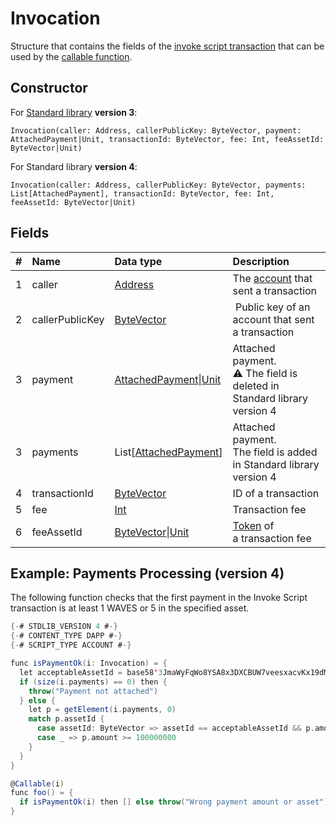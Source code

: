 # Invocation

Structure that contains the fields of the [invoke script transaction](/en/blockchain/transaction-type/invoke-script-transaction) that can be used by the [callable function](/en/ride/functions/callable-function).

## Constructor

For [Standard library](/en/ride/script/standard-library) **version 3**:

```ride
Invocation(caller: Address, callerPublicKey: ByteVector, payment: AttachedPayment|Unit, transactionId: ByteVector, fee: Int, feeAssetId: ByteVector|Unit)
```

For Standard library **version 4**:

```ride
Invocation(caller: Address, callerPublicKey: ByteVector, payments: List[AttachedPayment], transactionId: ByteVector, fee: Int, feeAssetId: ByteVector|Unit)
```

## Fields

|   #   | Name | Data type | Description |
| :--- | :--- | :--- | :--- |
| 1 | caller | [Address](/en/ride/structures/common-structures/address) |  The [account](/en/blockchain/account/) that sent a transaction |
| 2 | callerPublicKey | [ByteVector](/en/ride/data-types/byte-vector) | Public key of an account that sent a transaction |
| 3 | payment | [AttachedPayment](/en/ride/structures/common-structures/attached-payment)&#124;[Unit](/en/ride/data-types/unit) | Attached payment.<br>:warning: The field is deleted in Standard library version 4 |
| 3 | payments | List[[AttachedPayment](/en/ride/structures/common-structures/attached-payment)] | Attached payment.<br>The field is added in Standard library version 4 |
| 4 | transactionId | [ByteVector](/en/ride/data-types/byte-vector) | ID of a transaction |
| 5 | fee | [Int](/en/ride/data-types/int) | Transaction fee |
| 6 | feeAssetId | [ByteVector](/en/ride/data-types/byte-vector)&#124;[Unit](/en/ride/data-types/unit) | [Token](/en/blockchain/token/) of a transaction fee |

## Example: Payments Processing (version 4)

The following function checks that the first payment in the Invoke Script transaction is at least 1 WAVES or 5 in the specified asset.

```scala
{-# STDLIB_VERSION 4 #-}
{-# CONTENT_TYPE DAPP #-}
{-# SCRIPT_TYPE ACCOUNT #-}

func isPaymentOk(i: Invocation) = {
  let acceptableAssetId = base58'3JmaWyFqWo8YSA8x3DXCBUW7veesxacvKx19dMv7wTMg'
  if (size(i.payments) == 0) then {
    throw("Payment not attached")
  } else {
    let p = getElement(i.payments, 0)
    match p.assetId {
      case assetId: ByteVector => assetId == acceptableAssetId && p.amount >= 500000000
      case _ => p.amount >= 100000000
    }
  }
}

@Callable(i)
func foo() = {
  if isPaymentOk(i) then [] else throw("Wrong payment amount or asset")
}
```